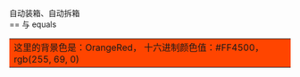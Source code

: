 <font face="STCAIYUN">自动装箱、自动拆箱</font><br>
== 与 equals
<table><tr><td bgcolor=#FF4500>这里的背景色是：OrangeRed，  十六进制颜色值：#FF4500， rgb(255, 69, 0)</td></tr></table>
